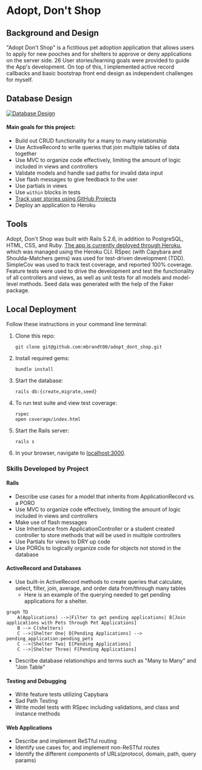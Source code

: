 # Adopt, Don't Shop

## Background and Design

"Adopt Don't Shop" is a fictitious pet adoption application that allows users to apply for new pooches and for shelters to approve or deny applications on the server side. 26 User stories/learning goals were provided to guide the App's development. On top of this, I implemented active record callbacks and basic bootstrap front end design as independent challenges for myself.

## Database Design
[![Database Design](https://i.postimg.cc/4d2LyTYh/Screen-Shot-2022-02-16-at-2-02-29-PM.png)](https://postimg.cc/KkLrpwrZ)

#### Main goals for this project:
* Build out CRUD functionality for a many to many relationship
* Use ActiveRecord to write queries that join multiple tables of data together
* Use MVC to organize code effectively, limiting the amount of logic included in views and controllers
* Validate models and handle sad paths for invalid data input
* Use flash messages to give feedback to the user
* Use partials in views
* Use `within` blocks in tests
* [Track user stories using GitHub Projects](https://github.com/mbrandt00/adopt_dont_shop/projects/1)
* Deploy an application to Heroku

## Tools

Adopt, Don't Shop was built with Rails 5.2.6, in addition to PostgreSQL, HTML, CSS, and Ruby. [The app is currently deployed through Heroku](https://adoptdontshopbrandt.herokuapp.com), which was managed using the Heroku CLI. RSpec (with Capybara and Shoulda-Matchers gems) was used for test-driven development (TDD). SimpleCov was used to track test coverage, and reported 100% coverage. Feature tests were used to drive the development and test the functionality of all controllers and views, as well as unit tests for all models and model-level methods. Seed data was generated with the help of the Faker package.

## Local Deployment

Follow these instructions in your command line terminal:

1. Clone this repo:
    ```
    git clone git@github.com:mbrandt00/adopt_dont_shop.git
    ```
1. Install required gems:
    ```
    bundle install
    ```
1. Start the database:
    ```
    rails db:{create,migrate,seed}
    ```
1. To run test suite and view test coverage:
    ```
    rspec
    open coverage/index.html
    ```
1. Start the Rails server:
    ```
    rails s
    ```
1. In your browser, navigate to [localhost:3000](localhost:3000).


### Skills Developed by Project

#### Rails
* Describe use cases for a model that inherits from ApplicationRecord vs. a PORO
* Use MVC to organize code effectively, limiting the amount of logic included in views and controllers
* Make use of flash messages
* Use Inheritance from ApplicationController or a student created controller to store methods that will be used in multiple controllers
* Use Partials for views to DRY up code
* Use POROs to logically organize code for objects not stored in the database

#### ActiveRecord and Databases
* Use built-in ActiveRecord methods to create queries that calculate, select, filter, join, average, and order data from/through many tables
  - Here is an example of the querying needed to get pending applications for a shelter.
```mermaid
graph TD
    A(Applications) -->|Filter to get pending applications| B[Join applications with Pets through Pet Applications]
    B --> C(shelters)
    C -->|Shelter One| D[Pending Applications] --> pending_application:pending_pets
    C -->|Shelter Two| E[Pending Applications]
    C -->|Shelter Three| F[Pending Applications]
```
* Describe database relationships and terms such as "Many to Many" and "Join Table"

#### Testing and Debugging
* Write feature tests utilizing Capybara
* Sad Path Testing
* Write model tests with RSpec including validations, and class and instance methods

#### Web Applications
* Describe and implement ReSTful routing
* Identify use cases for, and implement non-ReSTful routes
* Identify the different components of URLs(protocol, domain, path, query params)
